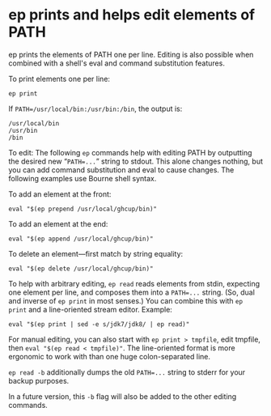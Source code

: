 # ep prints and helps edit elements of PATH

ep prints the elements of PATH one per line. Editing is also possible when
combined with a shell's eval and command substitution features.

To print elements one per line:

```
ep print
```

If `PATH=/usr/local/bin:/usr/bin:/bin`, the output is:

```
/usr/local/bin
/usr/bin
/bin
```

To edit: The following `ep` commands help with editing PATH by outputting the
desired new “`PATH=...`” string to stdout.  This alone changes nothing, but you
can add command substitution and eval to cause changes.  The following examples
use Bourne shell syntax.

To add an element at the front:

```
eval "$(ep prepend /usr/local/ghcup/bin)"
```

To add an element at the end:

```
eval "$(ep append /usr/local/ghcup/bin)"
```

To delete an element—first match by string equality:

```
eval "$(ep delete /usr/local/ghcup/bin)"
```

To help with arbitrary editing, `ep read` reads elements from stdin, expecting
one element per line, and composes them into a `PATH=...` string.  (So, dual and
inverse of `ep print` in most senses.)  You can combine this with `ep print` and
a line-oriented stream editor.  Example:

```
eval "$(ep print | sed -e s/jdk7/jdk8/ | ep read)"
```

For manual editing, you can also start with `ep print > tmpfile`, edit tmpfile,
then `eval "$(ep read < tmpfile)"`.  The line-oriented format is more ergonomic to
work with than one huge colon-separated line.

`ep read -b` additionally dumps the old `PATH=...` string to stderr for your
backup purposes.

In a future version, this `-b` flag will also be added to the other editing
commands.
